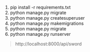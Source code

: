 1. pip install -r requirements.txt
2. python manage.py migrate
3. python manage.py createsuperuser
4. python manage.py makemigrations
5. python manage.py migrate
6. python manage.py runserver

> http://localhost:8000/api/sword
